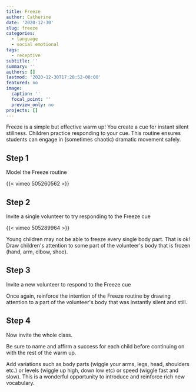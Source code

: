 ```yaml
---
title: Freeze
author: Catherine
date: '2020-12-30'
slug: freeze
categories:
  - language
  - social emotional
tags:
  - receptive
subtitle: ''
summary: ''
authors: []
lastmod: '2020-12-30T17:28:52-08:00'
featured: no
image:
  caption: ''
  focal_point: ''
  preview_only: no
projects: []
---
```

Freeze is a simple but effective warm up! You create a cue for instant silent stillness. Children practice responding to your cue. This routine ensures students can engage in (sometimes chaotic) dramatic movement safely.

## Step 1

Model the Freeze routine

{{< vimeo 505260562 >}}

## Step 2 

Invite a single volunteer to try responding to the Freeze cue

{{< vimeo 505289964 >}}

Young children may not be able to freeze every single body part. That is ok! Draw children's attention to some part of the volunteer's body that is frozen (hand, arm, elbow, shoe). 

## Step 3

Invite a new volunteer to respond to the Freeze cue

Once again, reinforce the intention of the Freeze routine by drawing attention to a part of the volunteer's body that was instantly silent and still.

## Step 4

Now invite the whole class.  

Be sure to name and affirm a success for each child before continuing on with the rest of the warm up.   

Add variations such as body parts (wiggle your arms, legs, head, shoulders etc.) or levels (wiggle up high, down low etc) or speed (wiggle fast and slow).  This is a wonderful opportunity to introduce and reinforce rich new vocabulary.   

